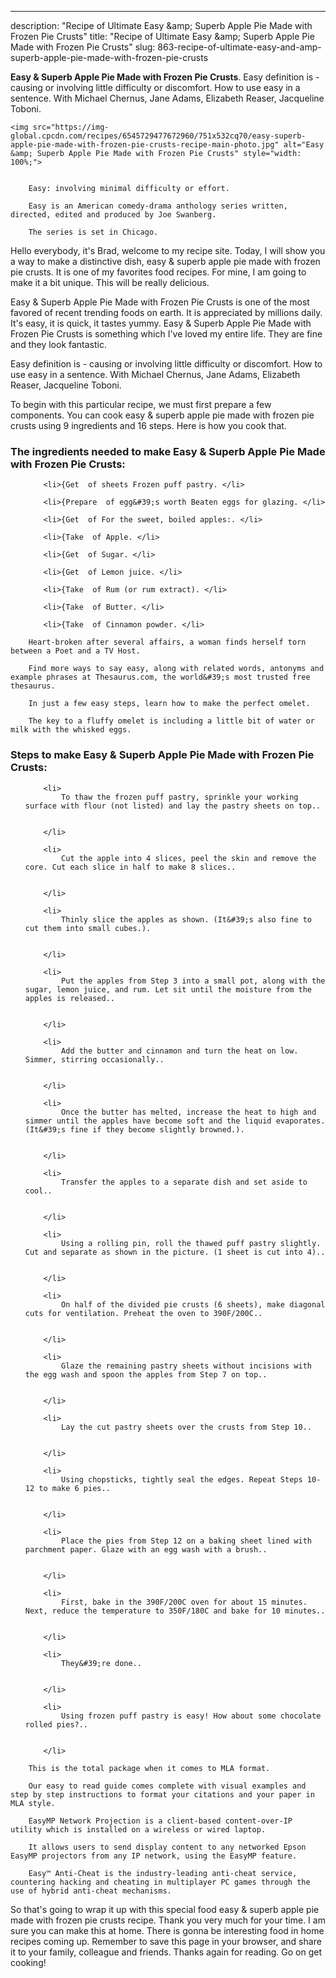 ---
description: "Recipe of Ultimate Easy &amp;amp; Superb Apple Pie Made with Frozen Pie Crusts"
title: "Recipe of Ultimate Easy &amp;amp; Superb Apple Pie Made with Frozen Pie Crusts"
slug: 863-recipe-of-ultimate-easy-and-amp-superb-apple-pie-made-with-frozen-pie-crusts

<p>
	<strong>Easy &amp; Superb Apple Pie Made with Frozen Pie Crusts</strong>. 
	Easy definition is - causing or involving little difficulty or discomfort. How to use easy in a sentence. With Michael Chernus, Jane Adams, Elizabeth Reaser, Jacqueline Toboni.
</p>
<p>
	
	<img src="https://img-global.cpcdn.com/recipes/6545729477672960/751x532cq70/easy-superb-apple-pie-made-with-frozen-pie-crusts-recipe-main-photo.jpg" alt="Easy &amp; Superb Apple Pie Made with Frozen Pie Crusts" style="width: 100%;">
	
	
		Easy: involving minimal difficulty or effort.
	
		Easy is an American comedy-drama anthology series written, directed, edited and produced by Joe Swanberg.
	
		The series is set in Chicago.
	
</p>
<p>
	Hello everybody, it's Brad, welcome to my recipe site. Today, I will show you a way to make a distinctive dish, easy &amp; superb apple pie made with frozen pie crusts. It is one of my favorites food recipes. For mine, I am going to make it a bit unique. This will be really delicious.
</p>
	
<p>
	Easy &amp; Superb Apple Pie Made with Frozen Pie Crusts is one of the most favored of recent trending foods on earth. It is appreciated by millions daily. It's easy, it is quick, it tastes yummy. Easy &amp; Superb Apple Pie Made with Frozen Pie Crusts is something which I've loved my entire life. They are fine and they look fantastic.
</p>
<p>
	Easy definition is - causing or involving little difficulty or discomfort. How to use easy in a sentence. With Michael Chernus, Jane Adams, Elizabeth Reaser, Jacqueline Toboni.
</p>

<p>
To begin with this particular recipe, we must first prepare a few components. You can cook easy &amp; superb apple pie made with frozen pie crusts using 9 ingredients and 16 steps. Here is how you cook that.
</p>

<h3>The ingredients needed to make Easy &amp; Superb Apple Pie Made with Frozen Pie Crusts:</h3>

<ol>
	
		<li>{Get  of sheets Frozen puff pastry. </li>
	
		<li>{Prepare  of egg&#39;s worth Beaten eggs for glazing. </li>
	
		<li>{Get  of For the sweet, boiled apples:. </li>
	
		<li>{Take  of Apple. </li>
	
		<li>{Get  of Sugar. </li>
	
		<li>{Get  of Lemon juice. </li>
	
		<li>{Take  of Rum (or rum extract). </li>
	
		<li>{Take  of Butter. </li>
	
		<li>{Take  of Cinnamon powder. </li>
	
</ol>
<p>
	
		Heart-broken after several affairs, a woman finds herself torn between a Poet and a TV Host.
	
		Find more ways to say easy, along with related words, antonyms and example phrases at Thesaurus.com, the world&#39;s most trusted free thesaurus.
	
		In just a few easy steps, learn how to make the perfect omelet.
	
		The key to a fluffy omelet is including a little bit of water or milk with the whisked eggs.
	
</p>

<h3>Steps to make Easy &amp; Superb Apple Pie Made with Frozen Pie Crusts:</h3>

<ol>
	
		<li>
			To thaw the frozen puff pastry, sprinkle your working surface with flour (not listed) and lay the pastry sheets on top..
			
			
		</li>
	
		<li>
			Cut the apple into 4 slices, peel the skin and remove the core. Cut each slice in half to make 8 slices..
			
			
		</li>
	
		<li>
			Thinly slice the apples as shown. (It&#39;s also fine to cut them into small cubes.).
			
			
		</li>
	
		<li>
			Put the apples from Step 3 into a small pot, along with the sugar, lemon juice, and rum. Let sit until the moisture from the apples is released..
			
			
		</li>
	
		<li>
			Add the butter and cinnamon and turn the heat on low. Simmer, stirring occasionally..
			
			
		</li>
	
		<li>
			Once the butter has melted, increase the heat to high and simmer until the apples have become soft and the liquid evaporates. (It&#39;s fine if they become slightly browned.).
			
			
		</li>
	
		<li>
			Transfer the apples to a separate dish and set aside to cool..
			
			
		</li>
	
		<li>
			Using a rolling pin, roll the thawed puff pastry slightly. Cut and separate as shown in the picture. (1 sheet is cut into 4)..
			
			
		</li>
	
		<li>
			On half of the divided pie crusts (6 sheets), make diagonal cuts for ventilation. Preheat the oven to 390F/200C..
			
			
		</li>
	
		<li>
			Glaze the remaining pastry sheets without incisions with the egg wash and spoon the apples from Step 7 on top..
			
			
		</li>
	
		<li>
			Lay the cut pastry sheets over the crusts from Step 10..
			
			
		</li>
	
		<li>
			Using chopsticks, tightly seal the edges. Repeat Steps 10-12 to make 6 pies..
			
			
		</li>
	
		<li>
			Place the pies from Step 12 on a baking sheet lined with parchment paper. Glaze with an egg wash with a brush..
			
			
		</li>
	
		<li>
			First, bake in the 390F/200C oven for about 15 minutes. Next, reduce the temperature to 350F/180C and bake for 10 minutes..
			
			
		</li>
	
		<li>
			They&#39;re done..
			
			
		</li>
	
		<li>
			Using frozen puff pastry is easy! How about some chocolate rolled pies?..
			
			
		</li>
	
</ol>

<p>
	
		This is the total package when it comes to MLA format.
	
		Our easy to read guide comes complete with visual examples and step by step instructions to format your citations and your paper in MLA style.
	
		EasyMP Network Projection is a client-based content-over-IP utility which is installed on a wireless or wired laptop.
	
		It allows users to send display content to any networked Epson EasyMP projectors from any IP network, using the EasyMP feature.
	
		Easy™ Anti-Cheat is the industry-leading anti-cheat service, countering hacking and cheating in multiplayer PC games through the use of hybrid anti-cheat mechanisms.
	
</p>

<p>
	So that's going to wrap it up with this special food easy &amp; superb apple pie made with frozen pie crusts recipe. Thank you very much for your time. I am sure you can make this at home. There is gonna be interesting food in home recipes coming up. Remember to save this page in your browser, and share it to your family, colleague and friends. Thanks again for reading. Go on get cooking!
</p>
